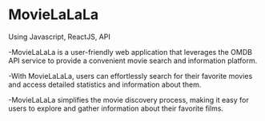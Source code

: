 # MovieLaLaLa
Using Javascript, ReactJS, API

-MovieLaLaLa is a user-friendly web application that leverages the OMDB API service to provide a
convenient movie search and information platform.

-With MovieLaLaLa, users can effortlessly search for their favorite movies and access detailed statistics
and information about them.

-MovieLaLaLa simplifies the movie discovery process, making it easy for users to explore and gather
information about their favorite films.
